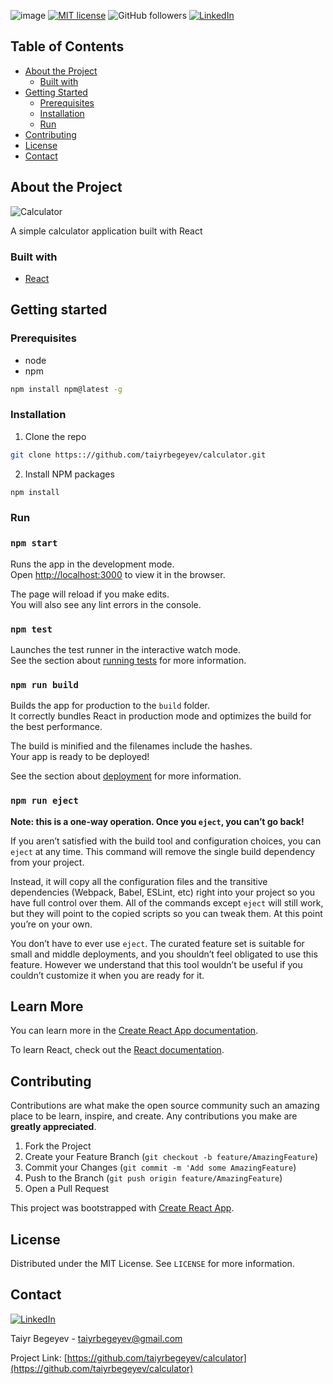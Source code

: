 ![image](https://user-images.githubusercontent.com/44882080/59285083-af301a80-8c6d-11e9-81f0-2f5ee997d586.png)
[![MIT license](https://img.shields.io/badge/License-MIT-blue.svg)](https://lbesson.mit-license.org/)
![GitHub followers](https://img.shields.io/github/followers/taiyrbegeyev.svg?style=social)
[![LinkedIn][linkedin-shield]][linkedin-url]

## Table of Contents

* [About the Project](#about-the-project)
    * [Built with](#built-with)
* [Getting Started](#getting-started)
    * [Prerequisites](#prerequisites)
    * [Installation](#installation)
    * [Run](#run)
* [Contributing](#contributing)
* [License](#license)
* [Contact](#contact)

## About the Project
![Calculator](https://user-images.githubusercontent.com/44882080/59512544-3e7d3e00-8eb9-11e9-8e76-6a44c356abbb.png)

A simple calculator application built with React

### Built with
* [React](https://reactjs.org/)

## Getting started

### Prerequisites
* node    
* npm
```sh
npm install npm@latest -g
```

### Installation
1. Clone the repo
```sh
git clone https:://github.com/taiyrbegeyev/calculator.git
```
2. Install NPM packages
```sh
npm install
```

### Run

### `npm start`

Runs the app in the development mode.<br>
Open [http://localhost:3000](http://localhost:3000) to view it in the browser.

The page will reload if you make edits.<br>
You will also see any lint errors in the console.

### `npm test`

Launches the test runner in the interactive watch mode.<br>
See the section about [running tests](https://facebook.github.io/create-react-app/docs/running-tests) for more information.

### `npm run build`

Builds the app for production to the `build` folder.<br>
It correctly bundles React in production mode and optimizes the build for the best performance.

The build is minified and the filenames include the hashes.<br>
Your app is ready to be deployed!

See the section about [deployment](https://facebook.github.io/create-react-app/docs/deployment) for more information.

### `npm run eject`

**Note: this is a one-way operation. Once you `eject`, you can’t go back!**

If you aren’t satisfied with the build tool and configuration choices, you can `eject` at any time. This command will remove the single build dependency from your project.

Instead, it will copy all the configuration files and the transitive dependencies (Webpack, Babel, ESLint, etc) right into your project so you have full control over them. All of the commands except `eject` will still work, but they will point to the copied scripts so you can tweak them. At this point you’re on your own.

You don’t have to ever use `eject`. The curated feature set is suitable for small and middle deployments, and you shouldn’t feel obligated to use this feature. However we understand that this tool wouldn’t be useful if you couldn’t customize it when you are ready for it.

## Learn More

You can learn more in the [Create React App documentation](https://facebook.github.io/create-react-app/docs/getting-started).

To learn React, check out the [React documentation](https://reactjs.org/).

## Contributing

Contributions are what make the open source community such an amazing place to be learn, inspire, and create. Any contributions you make are **greatly appreciated**.

1. Fork the Project
2. Create your Feature Branch (`git checkout -b feature/AmazingFeature`)
3. Commit your Changes (`git commit -m 'Add some AmazingFeature`)
4. Push to the Branch (`git push origin feature/AmazingFeature`)
5. Open a Pull Request

This project was bootstrapped with [Create React App](https://github.com/facebook/create-react-app).

## License

Distributed under the MIT License. See `LICENSE` for more information.

## Contact
[![LinkedIn][linkedin-shield]][linkedin-url]

Taiyr Begeyev - taiyrbegeyev@gmail.com

Project Link: [https://github.com/taiyrbegeyev/calculator](https://github.com/taiyrbegeyev/calculator)

<!-- MARKDOWN LINKS & IMAGES -->
[linkedin-shield]: https://img.shields.io/badge/-LinkedIn-black.svg?style=flat-square&logo=linkedin&colorB=555
[linkedin-url]: https://linkedin.com/in/taiyrbegeyev